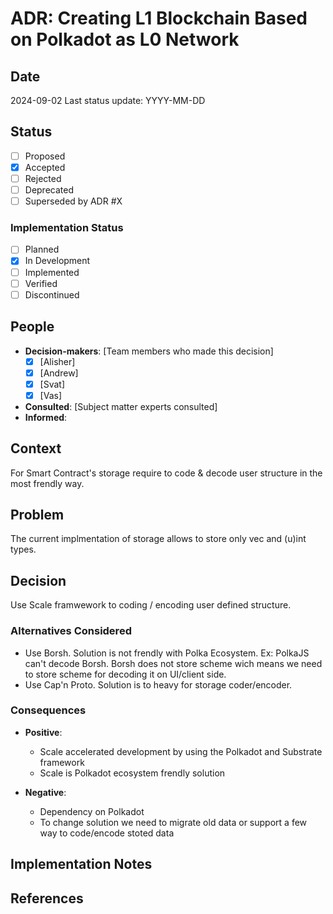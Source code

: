 # ADR: Creating L1 Blockchain Based on Polkadot as L0 Network

## Date
2024-09-02
Last status update: YYYY-MM-DD

## Status
- [ ] Proposed
- [x] Accepted
- [ ] Rejected
- [ ] Deprecated
- [ ] Superseded by ADR #X

### Implementation Status
- [ ] Planned
- [x] In Development
- [ ] Implemented
- [ ] Verified
- [ ] Discontinued

## People
- **Decision-makers**: [Team members who made this decision]
  - [x] [Alisher]
  - [x] [Andrew]
  - [x] [Svat]
  - [x] [Vas]

- **Consulted**: [Subject matter experts consulted]
- **Informed**:

## Context
For Smart Contract's storage require to code & decode user structure in the most
frendly way.

## Problem
The current implmentation of storage allows to store only vec and (u)int types.

## Decision
Use Scale framwework to coding / encoding user defined structure.

### Alternatives Considered
- Use Borsh. Solution is not frendly with Polka Ecosystem. Ex: PolkaJS can't
decode Borsh. Borsh does not store scheme wich means we need to store scheme for
decoding it on UI/client side.
- Use Cap'n Proto. Solution is to heavy for storage coder/encoder.

### Consequences
- **Positive**:
  - Scale accelerated development by using the Polkadot and Substrate framework
  - Scale is Polkadot ecosystem frendly solution

- **Negative**:
  - Dependency on Polkadot
  - To change solution we need to migrate old data or support a few way to
  code/encode stoted data

## Implementation Notes

## References

